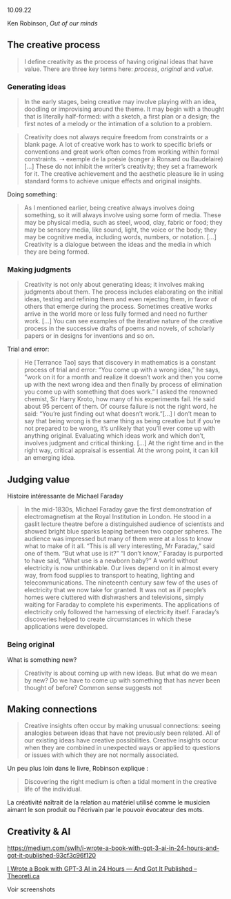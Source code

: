 10.09.22

Ken Robinson, *Out of our minds*

## The creative process

> I define creativity as the process of having original ideas that have value. There are three key terms here: *process*, *original* and *value*.

### Generating ideas
> In the early stages, being creative may involve playing with an idea, doodling or improvising around the theme. It may begin with a thought that is literally half-formed: with a sketch, a first plan or a design; the first notes of a melody or the intimation of a solution to a problem.

> Creativity does not always require freedom from constraints or a blank page. A lot of creative work has to work to specific briefs or conventions and great work often comes from working within formal constraints. ➝ exemple de la poésie (songer à Ronsard ou Baudelaire)
> [...]
> These do not inhibit the writer’s creativity; they set a framework for it. The creative achievement and the aesthetic pleasure lie in using standard forms to achieve unique effects and original insights.

Doing something:

> As I mentioned earlier, being creative always involves doing something, so it will always involve using some form of media. These may be physical media, such as steel, wood, clay, fabric or food; they may be sensory media, like sound, light, the voice or the body; they may be cognitive media, including words, numbers, or notation. 
> [...]
> Creativity is a dialogue between the ideas and the media in which they are being formed.

### Making judgments
> Creativity is not only about generating ideas; it involves making judgments about them. The process includes elaborating on the initial ideas, testing and refining them and even rejecting them, in favor of others that emerge during the process. Sometimes creative works arrive in the world more or less fully formed and need no further work.
> [...]
> You can see examples of the iterative nature of the creative process in the successive drafts of poems and novels, of scholarly papers or in designs for inventions and so on.

Trial and error:
> He [Terrance Tao] says that discovery in mathematics is a constant process of trial and error: “You come up with a wrong idea,” he says, “work on it for a month and realize it doesn’t work and then you come up with the next wrong idea and then finally by process of elimination you come up with something that does work.” I asked the renowned chemist, Sir Harry Kroto, how many of his experiments fail. He said about 95 percent of them. Of course failure is not the right word, he said: “You’re just finding out what doesn’t work.”[...] I don’t mean to say that being wrong is the same thing as being creative but if you’re not prepared to be wrong, it’s unlikely that you’ll ever come up with anything original.
> Evaluating which ideas work and which don’t, involves judgment and critical thinking.
> [...]
> At the right time and in the right way, critical appraisal is essential. At the wrong point, it can kill an emerging idea.

## Judging value
Histoire intéressante de Michael Faraday

> In the mid-1830s, Michael Faraday gave the first demonstration of electromagnetism at the Royal Institution in London. He stood in a gaslit lecture theatre before a distinguished audience of scientists and showed bright blue sparks leaping between two copper spheres. The audience was impressed but many of them were at a loss to know what to make of it all. “This is all very interesting, Mr Faraday,” said one of them. “But what use is it?” “I don’t know,” Faraday is purported to have said, “What use is a newborn baby?” A world without electricity is now unthinkable. Our lives depend on it in almost every way, from food supplies to transport to heating, lighting and telecommunications. The nineteenth century saw few of the uses of electricity that we now take for granted. It was not as if people’s homes were cluttered with dishwashers and televisions, simply waiting for Faraday to complete his experiments. The applications of electricity only followed the harnessing of electricity itself. Faraday’s discoveries helped to create circumstances in which these applications were developed.

### Being original
What is something new?

> Creativity is about coming up with new ideas. But what do we mean by new? Do we have to come up with something that has never been thought of before? Common sense suggests not

## Making connections
> Creative insights often occur by making unusual connections: seeing analogies between ideas that have not previously been related. All of our existing ideas have creative possibilities. Creative insights occur when they are combined in unexpected ways or applied to questions or issues with which they are not normally associated.

 Un peu plus loin dans le livre, Robinson explique :
 
> Discovering the right medium is often a tidal moment in the creative life of the individual.

La créativité naîtrait de la relation au matériel utilisé comme le musicien aimant le son produit ou l'écrivain par le pouvoir évocateur des mots.

## Creativity & AI
https://medium.com/swlh/i-wrote-a-book-with-gpt-3-ai-in-24-hours-and-got-it-published-93cf3c96f120

[I Wrote a Book with GPT-3 AI in 24 Hours — And Got It Published – Theoreti.ca](http://theoreti.ca/?p=8121)

Voir screenshots